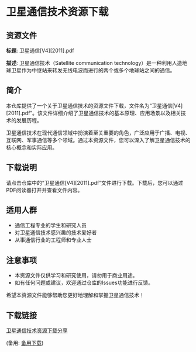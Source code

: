 # 卫星通信技术资源下载

## 资源文件

**标题**: 卫星通信[V4][2011].pdf

**描述**: 卫星通信技术（Satellite communication technology）是一种利用人造地球卫星作为中继站来转发无线电波而进行的两个或多个地球站之间的通信。

## 简介

本仓库提供了一个关于卫星通信技术的资源文件下载，文件名为“卫星通信[V4][2011].pdf”。该文件详细介绍了卫星通信技术的基本原理、应用场景以及相关技术的发展历程。

卫星通信技术在现代通信领域中扮演着至关重要的角色，广泛应用于广播、电视、互联网、军事通信等多个领域。通过本资源文件，您可以深入了解卫星通信技术的核心概念和实际应用。

## 下载说明

请点击仓库中的“卫星通信[V4][2011].pdf”文件进行下载。下载后，您可以通过PDF阅读器打开并查看文件内容。

## 适用人群

- 通信工程专业的学生和研究人员
- 对卫星通信技术感兴趣的技术爱好者
- 从事通信行业的工程师和专业人士

## 注意事项

- 本资源文件仅供学习和研究使用，请勿用于商业用途。
- 如有任何问题或建议，欢迎通过仓库的Issues功能进行反馈。

希望本资源文件能够帮助您更好地理解和掌握卫星通信技术！

## 下载链接
[卫星通信技术资源下载分享](https://pan.quark.cn/s/cc6347fddf6d) 

(备用: [备用下载](https://pan.baidu.com/s/1AyQ64B4RfKfk4tB83wrjHA?pwd=1234))
